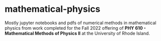 # mathematical-physics
Mostly jupyter notebooks and pdfs of numerical methods in mathematical physics from work completed for the Fall 2022 offering of **PHY 610 - Mathematical Methods of Physics II** at the University of Rhode Island. 

